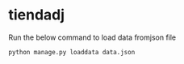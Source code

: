 # tiendadj
Run the below command to load data fromjson file
```python
python manage.py loaddata data.json
```
